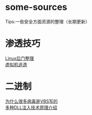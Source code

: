 # some-sources
Tips:一些安全方面资源的整理（长期更新）

# 渗透技巧

[Linux后门整理](https://www.secpulse.com/archives/59674.html)  
[虚拟机逃逸](https://www.anquanke.com/post/id/179623 )

# 二进制

[为什么很多病毒是VBS写的](https://blog.csdn.net/xia_hu_nao/article/details/46814317)  
[多种DLL注入技术原理介绍](https://blog.csdn.net/fuhanghang/article/details/83795769)
